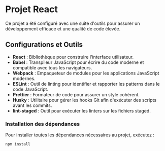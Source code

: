 # Projet React

Ce projet a été configuré avec une suite d'outils pour assurer un développement efficace et une qualité de code élevée.

## Configurations et Outils

- **React** : Bibliothèque pour construire l'interface utilisateur.
- **Babel** : Transpileur JavaScript pour écrire du code moderne et compatible avec tous les navigateurs.
- **Webpack** : Empaqueteur de modules pour les applications JavaScript modernes.
- **ESLint** : Outil de linting pour identifier et rapporter les patterns dans le code JavaScript.
- **Prettier** : Formateur de code pour assurer un style cohérent.
- **Husky** : Utilitaire pour gérer les hooks Git afin d'exécuter des scripts avant les commits.
- **lint-staged** : Outil pour exécuter les linters sur les fichiers staged.

### Installation des dépendances

Pour installer toutes les dépendances nécessaires au projet, exécutez :

```bash
npm install
```

